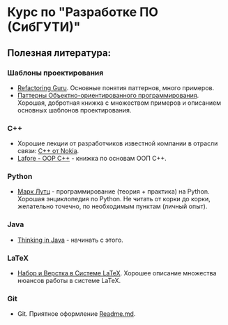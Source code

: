 # Курс по "Разработке ПО (СибГУТИ)"
## Полезная литература:
### Шаблоны проектирования
- [Refactoring Guru]. Основные понятия паттернов, много примеров.
- [Паттерны Объектно-ориентированного программирования]. Хорошая, добротная книжка с множеством примеров и описанием основных шаблонов проектирования.
### C++
- Хорошие лекции от разработчиков известной компании в отрасли связи: [C++ от Nokia].
- [Lafore - OOP C++] - книжка по основам ООП С++.
### Python
- [Марк Лутц] - программирование (теория + практика) на Python. Хорошая энциклопедия по Python. Не читать от корки до корки, желательно точечно, по необходимым пунктам (личный опыт).
### Java
- [Thinking in Java] - начинать с этого. 
### LaTeX
- [Набор и Верстка в Системе LaTeX]. Хорошее описание множества нюансов работы в системе LaTeX.
### Git
- Git. Приятное оформление [Readme.md].

[Refactoring Guru]: <https://refactoring.guru/ru>
[Набор и Верстка в Системе LaTeX]: <https://drive.google.com/drive/folders/1M8zEEQDzYi4toMN_6vNZyNEIPsYAieK3?usp=sharing>
[Паттерны Объектно-ориентированного программирования]: <https://drive.google.com/file/d/1DOFIrFpzYA803INzojL6nCyS1LB0twC1/view?usp=sharing>
[C++ от Nokia]: <https://drive.google.com/drive/folders/12eZ849m-1uGXR3Faw81cMQqYF1Vl82Dz?usp=sharing>
[Readme.md]: <https://dillinger.io/>
[Марк Лутц]: <https://drive.google.com/drive/folders/1dWtZxjW2OSK-5ztTv01PNhVI5DF2pOr6?usp=sharing>
[Thinking in Java]: <https://drive.google.com/drive/folders/1xx0EOi9LMDmf8GQsHpg6kzL4G50PpXei?usp=sharing>
[Lafore - OOP C++]: <https://drive.google.com/file/d/1ldqyiKnWPagN2-S1hbVURsQVdslBUumT/view?usp=sharing>
